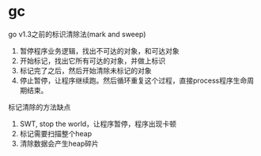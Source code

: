 # gc

go v1.3之前的标识清除法(mark and sweep)

1. 暂停程序业务逻辑，找出不可达的对象，和可达对象
2. 开始标记，找出它所有可达的对象，并做上标识
3. 标记完了之后，然后开始清除未标记的对象
4. 停止暂停，让程序继续跑。然后循环重复这个过程，直接process程序生命周期结束。


标记清除的方法缺点

1. SWT, stop the world，让程序暂停，程序出现卡顿
2. 标记需要扫描整个heap
3. 清除数据会产生heap碎片